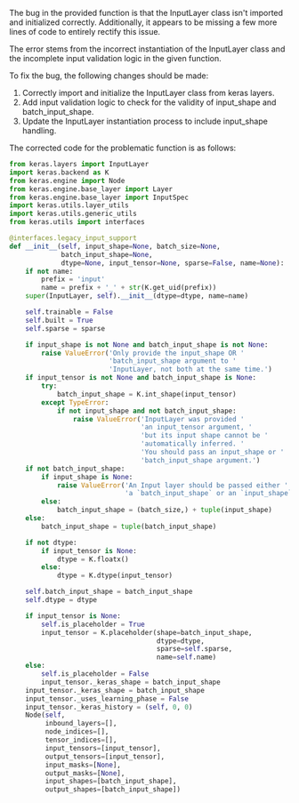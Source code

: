The bug in the provided function is that the InputLayer class isn't imported and initialized correctly. Additionally, it appears to be missing a few more lines of code to entirely rectify this issue.

The error stems from the incorrect instantiation of the InputLayer class and the incomplete input validation logic in the given function.

To fix the bug, the following changes should be made:
1. Correctly import and initialize the InputLayer class from keras layers.
2. Add input validation logic to check for the validity of input_shape and batch_input_shape.
3. Update the InputLayer instantiation process to include input_shape handling.

The corrected code for the problematic function is as follows:

```python
from keras.layers import InputLayer
import keras.backend as K
from keras.engine import Node
from keras.engine.base_layer import Layer
from keras.engine.base_layer import InputSpec
import keras.utils.layer_utils
import keras.utils.generic_utils
from keras.utils import interfaces

@interfaces.legacy_input_support
def __init__(self, input_shape=None, batch_size=None,
             batch_input_shape=None,
             dtype=None, input_tensor=None, sparse=False, name=None):
    if not name:
        prefix = 'input'
        name = prefix + '_' + str(K.get_uid(prefix))
    super(InputLayer, self).__init__(dtype=dtype, name=name)

    self.trainable = False
    self.built = True
    self.sparse = sparse

    if input_shape is not None and batch_input_shape is not None:
        raise ValueError('Only provide the input_shape OR '
                         'batch_input_shape argument to '
                         'InputLayer, not both at the same time.')
    if input_tensor is not None and batch_input_shape is None:
        try:
            batch_input_shape = K.int_shape(input_tensor)
        except TypeError:
            if not input_shape and not batch_input_shape:
                raise ValueError('InputLayer was provided '
                                 'an input_tensor argument, '
                                 'but its input shape cannot be '
                                 'automatically inferred. '
                                 'You should pass an input_shape or '
                                 'batch_input_shape argument.')
    if not batch_input_shape:
        if input_shape is None:
            raise ValueError('An Input layer should be passed either '
                             'a `batch_input_shape` or an `input_shape`.')
        else:
            batch_input_shape = (batch_size,) + tuple(input_shape)
    else:
        batch_input_shape = tuple(batch_input_shape)

    if not dtype:
        if input_tensor is None:
            dtype = K.floatx()
        else:
            dtype = K.dtype(input_tensor)

    self.batch_input_shape = batch_input_shape
    self.dtype = dtype

    if input_tensor is None:
        self.is_placeholder = True
        input_tensor = K.placeholder(shape=batch_input_shape,
                                     dtype=dtype,
                                     sparse=self.sparse,
                                     name=self.name)
    else:
        self.is_placeholder = False
        input_tensor._keras_shape = batch_input_shape
    input_tensor._keras_shape = batch_input_shape
    input_tensor._uses_learning_phase = False
    input_tensor._keras_history = (self, 0, 0)
    Node(self,
         inbound_layers=[],
         node_indices=[],
         tensor_indices=[],
         input_tensors=[input_tensor],
         output_tensors=[input_tensor],
         input_masks=[None],
         output_masks=[None],
         input_shapes=[batch_input_shape],
         output_shapes=[batch_input_shape])
```